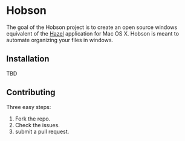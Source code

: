 # Hobson

The goal of the Hobson project is to create an open source windows equivalent of the [Hazel](https://www.noodlesoft.com/hazel.php) application for Mac OS X.
Hobson is meant to automate organizing your files in windows.

## Installation

TBD

## Contributing

Three easy steps:

1. Fork the repo.
2. Check the issues.
3. submit a pull request.
